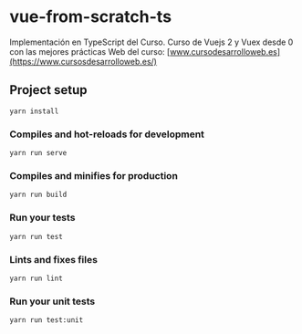 # vue-from-scratch-ts

Implementación en TypeScript del Curso.
Curso de Vuejs 2 y Vuex desde 0 con las mejores prácticas
Web del curso: [www.cursodesarrolloweb.es](https://www.cursosdesarrolloweb.es/)

## Project setup

```
yarn install
```

### Compiles and hot-reloads for development

```
yarn run serve
```

### Compiles and minifies for production

```
yarn run build
```

### Run your tests

```
yarn run test
```

### Lints and fixes files

```
yarn run lint
```

### Run your unit tests

```
yarn run test:unit
```
